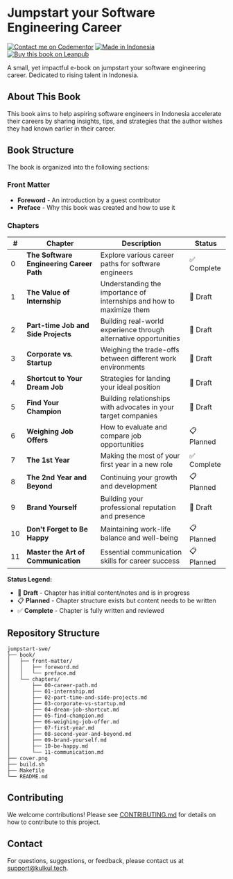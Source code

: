 # Jumpstart your Software Engineering Career

[![Contact me on Codementor](https://cdn.codementor.io/badges/contact_me_github.svg)](https://www.codementor.io/amappuji?utm_source=github&utm_medium=button&utm_term=amappuji&utm_campaign=github)
[![Made in Indonesia](https://made-in-indonesia.github.io/made-in-indonesia.svg)](https://github.com/made-in-indonesia/made-in-indonesia)
[![Buy this book on Leanpub](https://img.shields.io/badge/leanpub-book-brightgreen)](https://leanpub.com/jump-swe/)

A small, yet impactful e-book on jumpstart your software engineering career. Dedicated to rising talent in Indonesia.

## About This Book

This book aims to help aspiring software engineers in Indonesia accelerate their careers by sharing insights, tips, and strategies that the author wishes they had known earlier in their career.

## Book Structure

The book is organized into the following sections:

### Front Matter
- **Foreword** - An introduction by a guest contributor
- **Preface** - Why this book was created and how to use it

### Chapters

| # | Chapter | Description | Status |
|---|---------|-------------|--------|
| 0 | **The Software Engineering Career Path** | Explore various career paths for software engineers | ✅ Complete |
| 1 | **The Value of Internship** | Understanding the importance of internships and how to maximize them | 📝 Draft |
| 2 | **Part-time Job and Side Projects** | Building real-world experience through alternative opportunities | 📝 Draft |
| 3 | **Corporate vs. Startup** | Weighing the trade-offs between different work environments | 📝 Draft |
| 4 | **Shortcut to Your Dream Job** | Strategies for landing your ideal position | 📝 Draft |
| 5 | **Find Your Champion** | Building relationships with advocates in your target companies | 📝 Draft |
| 6 | **Weighing Job Offers** | How to evaluate and compare job opportunities | 📋 Planned |
| 7 | **The 1st Year** | Making the most of your first year in a new role | ✅ Complete |
| 8 | **The 2nd Year and Beyond** | Continuing your growth and development | 📋 Planned |
| 9 | **Brand Yourself** | Building your professional reputation and presence | 📝 Draft |
| 10 | **Don't Forget to Be Happy** | Maintaining work-life balance and well-being | 📋 Planned |
| 11 | **Master the Art of Communication** | Essential communication skills for career success | 📋 Planned |

**Status Legend:**
- 📝 **Draft** - Chapter has initial content/notes and is in progress
- 📋 **Planned** - Chapter structure exists but content needs to be written
- ✅ **Complete** - Chapter is fully written and reviewed

## Repository Structure

```
jumpstart-swe/
├── book/
│   ├── front-matter/
│   │   ├── foreword.md
│   │   └── preface.md
│   └── chapters/
│       ├── 00-career-path.md
│       ├── 01-internship.md
│       ├── 02-part-time-and-side-projects.md
│       ├── 03-corporate-vs-startup.md
│       ├── 04-dream-job-shortcut.md
│       ├── 05-find-champion.md
│       ├── 06-weighing-job-offer.md
│       ├── 07-first-year.md
│       ├── 08-second-year-and-beyond.md
│       ├── 09-brand-yourself.md
│       ├── 10-be-happy.md
│       └── 11-communication.md
├── cover.png
├── build.sh
├── Makefile
└── README.md
```

## Contributing

We welcome contributions! Please see [CONTRIBUTING.md](CONTRIBUTING.md) for details on how to contribute to this project.

## Contact

For questions, suggestions, or feedback, please contact us at [support@kulkul.tech](mailto:support@kulkul.tech).

